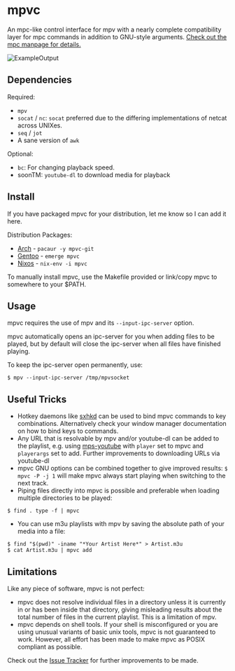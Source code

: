 # mpvc

An mpc-like control interface for mpv with a nearly complete compatibility layer for mpc commands in
addition to GNU-style arguments. [Check out the mpc manpage for details.](http://linux.die.net/man/1/mpc)

![ExampleOutput](https://github.com/Wildefyr/mpvc/blob/master/output.png)

## Dependencies

Required:

- `mpv`
- `socat` / `nc`: `socat` preferred due to the differing implementations of netcat across UNIXes.
- `seq` / `jot`
- A sane version of `awk`

Optional:

- `bc`: For changing playback speed.
- soonTM: `youtube-dl` to download media for playback

## Install

If you have packaged mpvc for your distribution, let me know so I can add it here.

Distribution Packages:
- [Arch](https://aur.archlinux.org/packages/mpvc-git) - `pacaur -y mpvc-git`
- [Gentoo](https://gitlab.com/xy2_/osman) - `emerge mpvc`
- [Nixos](http://github.com/nixos/nixpkgs) - `nix-env -i mpvc`

To manually install mpvc, use the Makefile provided or link/copy mpvc to somewhere to your $PATH.

## Usage

mpvc requires the use of mpv and its `--input-ipc-server` option.

mpvc automatically opens an ipc-server for you when adding files to be played,
but by default will close the ipc-server when all files have finished playing.

To keep the ipc-server open permanently, use:
```
$ mpv --input-ipc-server /tmp/mpvsocket
```

## Useful Tricks

- Hotkey daemons like [sxhkd](https://github.com/baskerville/sxhkd)
  can be used to bind mpvc commands to key combinations. Alternatively check
  your window manager documentation on how to bind keys to commands.
- Any URL that is resolvable by mpv and/or youtube-dl can be added to the
  playlist, e.g. using [mps-youtube](https://github.com/mps-youtube/mps-youtube)
  with `player` set to mpvc and `playerargs` set to add. Further improvements to
  downloading URLs via youtube-dl
- mpvc GNU options can be combined together to give improved results: `$ mpvc -P -j 1`
  will make mpvc always start playing when switching to the next track.
- Piping files directly into mpvc is possible and preferable when
  loading multiple directories to be played:
```
$ find . type -f | mpvc
```
- You can use m3u playlists with mpv by saving the absolute path of your media into a file:
```
$ find "$(pwd)" -iname "*Your Artist Here*" > Artist.m3u
$ cat Artist.m3u | mpvc add
```

## Limitations

Like any piece of software, mpvc is not perfect:

- mpvc does not resolve individual files in a directory unless it is
  currently in or has been inside that directory, giving misleading results about
  the total number of files in the current playlist. This is a limitation of mpv.
- mpvc depends on shell tools. If your shell is misconfigured or you are using
  unusual variants of basic unix tools, mpvc is not guaranteed to work. However,
  all effort has been made to make mpvc as POSIX compliant as possible.

Check out the [Issue Tracker](https://github.com/wildefyr/mpvc/issues) for
further improvements to be made.
